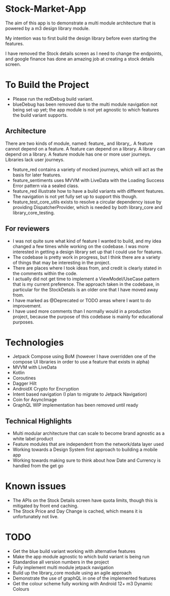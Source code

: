 # Stock-Market-App
The aim of this app is to demonstrate a multi module architecture that is powered by a m3 design library module.

My intention was to first build the design library before even starting the features.

I have removed the Stock details screen as I need to change the endpoints, and google finance has done an amazing job at creating a stock details screen.

# To Build the Project

- Please run the redDebug build variant. 
- blueDebug has been removed due to the multi module navigation not being set up yet; the app module is not yet agnostic to which features the build variant supports. 

## Architecture

There are two kinds of module, named: feature_ and library_. A feature cannot depend on a feature. A feature can depend on a library. A library can depend on a library. A feature module has one or more user journeys. Libraries lack user journeys.

- feature_red contains a variety of mocked journeys, which will act as the basis for later features.
- feature_sentiments uses MVVM with LiveData with the Loading Success Error pattern via a sealed class.
- feature_red illustrate how to have a build variants with different features. The navigation is not yet fully set up to support this though.
- feature_test_core_utils exists to resolve a circular dependency issue by providing DispatcherProvider, which is needed by both library_core and library_core_testing.

## For reviewers
- I was not quite sure what kind of feature I wanted to build, and my idea changed a few times while working on the codebase. I was more interested in getting a design library set up that I could use for features.
- The codebase is pretty work in progress, but I think there are a variety of things that may be interesting in the project.
- There are places where I took ideas from, and credit is clearly stated in the comments within the code.
- I actually did not get time to implement a ViewModel/UseCase pattern that is my current preference. The approach taken in the codebase, in particular for the StockDetails is an older one that I have moved away from. 
- I have marked as @Deprecated or TODO areas where I want to do improvement.
- I have used more comments than I normally would in a production project, because the purpose of this codebase is mainly for educational purposes.

# Technologies
- Jetpack Compose using BoM (however I have overridden one of the compose UI libraries in order to use a feature that exists in alpha)
- MVVM with LiveData
- Kotlin
- Coroutines
- Dagger Hilt
- AndroidX Crypto for Encryption
- Intent based navigation (I plan to migrate to Jetpack Navigation)
- Coin for AsyncImage
- GraphQL WIP implementation has been removed until ready

## Technical Highlights
- Multi modular architecture that can scale to become brand agnostic as a white label product
- Feature modules that are independent from the network/data layer used
- Working towards a Design System first approach to building a mobile app
- Working towards making sure to think about how Date and Currency is handled from the get go

# Known issues
- The APIs on the Stock Details screen have quota limits, though this is mitigated by front end caching.
- The Stock Price and Day Change is cached, which means it is unfortunately not live.

# TODO
- Get the blue build variant working with alternative features
- Make the app module agnostic to which build variant is being run
- Standardise all version numbers in the project
- Fully implement multi module jetpack navigation
- Build up the library_core module using an agile approach
- Demonstrate the use of graphQL in one of the implemented features
- Get the colour scheme fully working with Android 12+ m3 Dynamic Colours